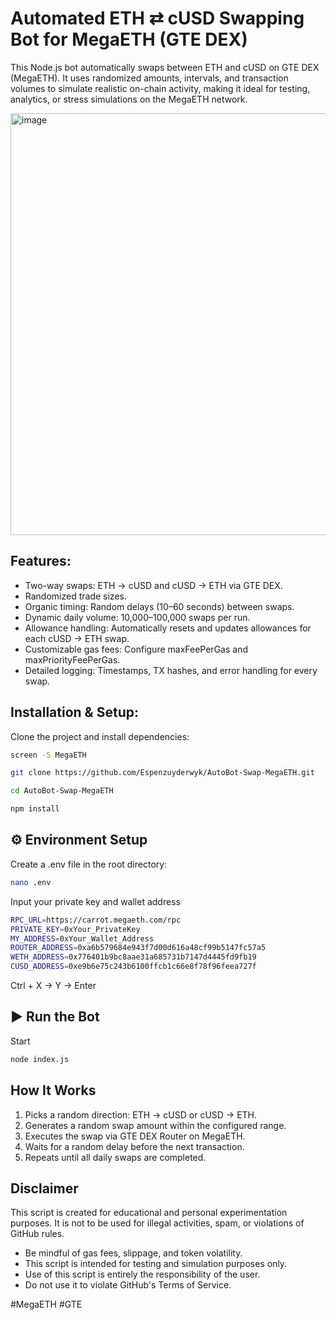 # Automated ETH ⇄ cUSD Swapping Bot for MegaETH (GTE DEX)

This Node.js bot automatically swaps between ETH and cUSD on GTE DEX (MegaETH). It uses randomized amounts, intervals, and transaction volumes to simulate realistic on-chain activity, making it ideal for testing, analytics, or stress simulations on the MegaETH network.

<img width="1200" height="675" alt="image" src="https://github.com/user-attachments/assets/46e117c6-e8e4-4225-8ee6-937ea13728ec" />

## Features:

- Two-way swaps: ETH → cUSD and cUSD → ETH via GTE DEX.
- Randomized trade sizes.
- Organic timing: Random delays (10–60 seconds) between swaps.
- Dynamic daily volume: 10,000–100,000 swaps per run.
- Allowance handling: Automatically resets and updates allowances for each cUSD → ETH swap.
- Customizable gas fees: Configure maxFeePerGas and maxPriorityFeePerGas.
- Detailed logging: Timestamps, TX hashes, and error handling for every swap.

## Installation & Setup:

Clone the project and install dependencies:

```bash
screen -S MegaETH
```

```bash
git clone https://github.com/Espenzuyderwyk/AutoBot-Swap-MegaETH.git
```

```bash
cd AutoBot-Swap-MegaETH
```

```bash
npm install
```

## ⚙️ Environment Setup
Create a .env file in the root directory:

```bash
nano .env
```

Input your private key and wallet address

```bash
RPC_URL=https://carrot.megaeth.com/rpc
PRIVATE_KEY=0xYour_PrivateKey
MY_ADDRESS=0xYour_Wallet_Address
ROUTER_ADDRESS=0xa6b579684e943f7d00d616a48cf99b5147fc57a5
WETH_ADDRESS=0x776401b9bc8aae31a685731b7147d4445fd9fb19
CUSD_ADDRESS=0xe9b6e75c243b6100ffcb1c66e8f78f96feea727f
```

Ctrl + X -> Y -> Enter

## ▶️ Run the Bot
Start

```bash
node index.js
```

## How It Works

1. Picks a random direction: ETH → cUSD or cUSD → ETH.
2. Generates a random swap amount within the configured range.
3. Executes the swap via GTE DEX Router on MegaETH.
4. Waits for a random delay before the next transaction.
5. Repeats until all daily swaps are completed.

## Disclaimer

This script is created for educational and personal experimentation purposes. It is not to be used for illegal activities, spam, or violations of GitHub rules.

- Be mindful of gas fees, slippage, and token volatility.
- This script is intended for testing and simulation purposes only.
- Use of this script is entirely the responsibility of the user.
- Do not use it to violate GitHub's Terms of Service.

#MegaETH #GTE
